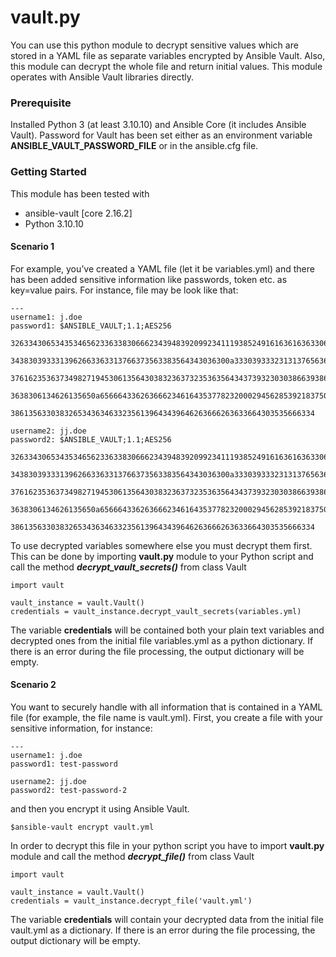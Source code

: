 # vault<span>.py
You can use this python module to decrypt sensitive values which are stored in a YAML file as separate variables encrypted by Ansible Vault. Also, this module can decrypt the whole file and return initial values. 
This module operates with Ansible Vault libraries directly. 

### Prerequisite
Installed Python 3 (at least 3.10.10) and Ansible Core (it includes Ansible Vault). Password for Vault has been set either as an environment variable **ANSIBLE_VAULT_PASSWORD_FILE** or in the ansible.cfg file.
### Getting Started

This module has been tested with
 - ansible-vault [core 2.16.2]
 - Python 3.10.10

#### Scenario 1
For example, you’ve created a YAML file (let it be variables.yml) and there has been added sensitive information like passwords, token etc. as key=value pairs. For instance, file may be look like that:
```
---
username1: j.doe
password1: $ANSIBLE_VAULT;1.1;AES256
           32633430653435346562336338306662343948392099234111938524916163616363306134373437
           3438303933313962663363313766373563383564343036300a333039333231313765636331616539
           37616235363734982719453061356430383236373235363564343739323030386639386463323337
           3638306134626135650a656664336263666234616435377823200029456285392183750633437336
           38613563303832653436346332356139643439646263666263633664303535666334

username2: jj.doe
password2: $ANSIBLE_VAULT;1.1;AES256
           32633430653435346562336338306662343948392099234111938524916163616363306134373437
           3438303933313962663363313766373563383564343036300a333039333231313765636331616539
           37616235363734982719453061356430383236373235363564343739323030386639386463323337
           3638306134626135650a656664336263666234616435377823200029456285392183750633437336
           38613563303832653436346332356139643439646263666263633664303535666334
```
To use decrypted variables somewhere else you must decrypt them first. This can be done by importing **vault<span>.py** module to your Python script and call the method ***decrypt_vault_secrets(<path to variables.yml >)*** from class Vault
```
import vault

vault_instance = vault.Vault()
credentials = vault_instance.decrypt_vault_secrets(variables.yml) 
```
The variable **credentials** will be contained both your plain text variables and decrypted ones from the initial file variables.yml as a python dictionary. If there is an error during the file processing, the output dictionary will be empty.

#### Scenario 2
You want to securely handle with all information that is contained in a YAML file (for example, the file name is vault.yml). First, you create a file with your sensitive information, for instance:
```
---
username1: j.doe
password1: test-password

username2: jj.doe
password2: test-password-2
```
and then you encrypt it using Ansible Vault. 
```
$ansible-vault encrypt vault.yml
```
In order to decrypt this file in your python script you have to import **vault<span>.py** module and call the method ***decrypt_file()*** from class Vault
```
import vault

vault_instance = vault.Vault()
credentials = vault_instance.decrypt_file('vault.yml') 
```
The variable **credentials** will contain your decrypted data from the initial file vault.yml as a dictionary. If there is an error during the file processing, the output dictionary will be empty.
